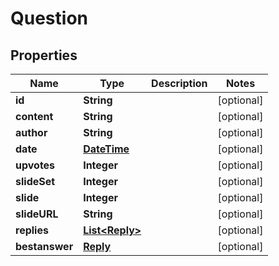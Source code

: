 
# Question

## Properties
Name | Type | Description | Notes
------------ | ------------- | ------------- | -------------
**id** | **String** |  |  [optional]
**content** | **String** |  |  [optional]
**author** | **String** |  |  [optional]
**date** | [**DateTime**](DateTime.md) |  |  [optional]
**upvotes** | **Integer** |  |  [optional]
**slideSet** | **Integer** |  |  [optional]
**slide** | **Integer** |  |  [optional]
**slideURL** | **String** |  |  [optional]
**replies** | [**List&lt;Reply&gt;**](Reply.md) |  |  [optional]
**bestanswer** | [**Reply**](Reply.md) |  |  [optional]



